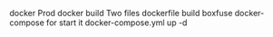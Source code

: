 docker Prod
docker build
Two files dockerfile build boxfuse
docker-compose for start it
docker-compose.yml up -d